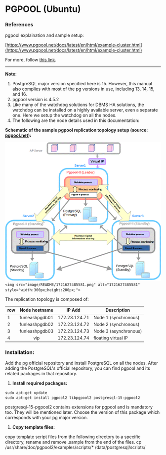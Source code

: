 # PGPOOL (Ubuntu)

### References

pgpool explaination and sample setup:

[https://www.pgpool.net/docs/latest/en/html/example-cluster.html](https://www.pgpool.net/docs/latest/en/html/example-cluster.html)

For more, follow [this link](./pgpool%20references.md).

---

**Note:**

1. PostgreSQL major version specified here is 15. However, this manual also complies with most of the pg versions in use, including 13, 14, 15, and 16.
2. pgpool version is 4.5.2
3. Like many of the watchdog solutions for DBMS HA solutions, the watchdog can be installed on a highly available server, even a separate one. Here we setup the watchdog on all the nodes.
4. The following are the node details used in this documentation:

**Schematic of the sample pgpool replication topology setup (source: [pgpool.net](https://www.pgpool.net/docs/latest/en/html/example-cluster.html)):**

![1721627485581](image/README/1721627485581.png)
`<img src="image/README/1721627485581.png" alt="1721627485581" style="width:300px;height:200px;">`

The replication topology is composed of:

| row | Node hostname | IP Add        | Description            |
| --- | :------------: | ------------- | ---------------------- |
| 1   | funleashpgdb01 | 172.23.124.71 | Node 1 (synchronous)   |
| 2   | funleashpgdb02 | 172.23.124.72 | Node 2 (synchronous)  |
| 3   | funleashpgdb03 | 172.23.124.73 | Node 3 (asynchronous) |
| 4   |      vip      | 172.23.124.74 | floating virtual IP    |

### Installation:

Add the pg official repository and install PostgreSQL on all the nodes. After adding the PostgreSQL's official repository, you can find pgpool and its related packages in that repository.

1. **Install required packages:**

```shell
sudo apt-get update
sudo apt-get install pgpool2 libpgpool2 postgresql-15-pgpool2
```

postgresql-15-pgpool2 contains extensions for pgpool and is mandatory too. They will be mentioned later. Choose the version of this package which corresponds with your pg major version.

1. **Copy template files:**

copy template script files from the following directory to a specific directory, rename and remove .sample from the end of the files.
cp /usr/share/doc/pgpool2/examples/scripts/* /data/postgresql/scripts/
